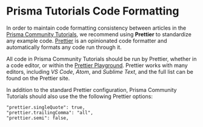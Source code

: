 # Prisma Tutorials Code Formatting

In order to maintain code formatting consistency between articles in the [Prisma Community Tutorials](https://www.prisma.io/tutorials/), we recommend using **Prettier** to standardize any example code. [Prettier](https://prettier.io/) is an opinionated code formatter and automatically formats any code run through it.

All code in Prisma Community Tutorials should be run by Prettier, whether in a code editor, or within the [Prettier Playground](https://bitly.com/2Sp0d3a). Prettier works with many editors, including _VS Code_, _Atom_, and _Sublime Text_, and the full list can be found on the Prettier site.

In addition to the standard Prettier configuration, Prisma Community Tutorials should also use the the following Prettier options:

```
"prettier.singleQuote": true,
"prettier.trailingComma": "all",
"prettier.semi": false,
```



